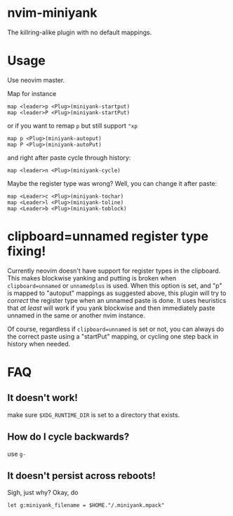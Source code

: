 # nvim-miniyank

The killring-alike plugin with no default mappings.

# Usage

Use neovim master.

Map for instance

    map <leader>p <Plug>(miniyank-startput)
    map <leader>P <Plug>(miniyank-startPut)

or if you want to remap `p` but still support `"xp`

    map p <Plug>(miniyank-autoput)
    map P <Plug>(miniyank-autoPut)

and right after paste cycle through history:

    map <leader>n <Plug>(miniyank-cycle)

Maybe the register type was wrong? Well, you can change it after paste:

    map <Leader>c <Plug>(miniyank-tochar)
    map <Leader>l <Plug>(miniyank-toline)
    map <Leader>b <Plug>(miniyank-toblock)

# clipboard=unnamed register type fixing!
Currently neovim doesn't have support for register types in the clipboard. This makes blockwise yanking and putting is broken when `clipboard=unnamed` or `unnamedplus` is used. When this option is set, and "p" is mapped to "autoput" mappings as suggested above, this plugin will try to _correct_ the register type when an unnamed paste is done. It uses heuristics that _at least_ will work if you yank blockwise and then immediately paste unnamed in the same or another nvim instance.

Of course, regardless if `clipboard=unnamed` is set or not, you can always do the correct paste using a "startPut" mapping, or cycling one step back in history when needed.

# FAQ

## It doesn't work!

make sure `$XDG_RUNTIME_DIR` is set to a directory that exists.

## How do I cycle backwards?

use `g-`

## It doesn't persist across reboots!

Sigh, just why? Okay, do

    let g:miniyank_filename = $HOME."/.miniyank.mpack"


